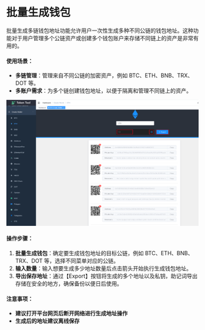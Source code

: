 # 批量生成钱包

批量生成多链钱包地址功能允许用户一次性生成多种不同公链的钱包地址。这种功能对于用户管理多个公链资产或创建多个钱包账户来存储不同链上的资产是非常有用的。



#### 使用场景：

- **多链管理**：管理来自不同公链的加密资产，例如 BTC、ETH、BNB、TRX、DOT 等。
- **多账户需求**：为多个链创建钱包地址，以便于隔离和管理不同链上的资产。

![image-20231118130235971](../.gitbook/assets/multi/image-20231118130235971.png)

#### 操作步骤：

1. **批量生成钱包**：确定要生成钱包地址的目标公链，例如 BTC、ETH、BNB、TRX、DOT 等，选择不同菜单对应的公链。
2. **输入数量**：输入想要生成多少地址数量后点击箭头开始执行生成钱包地址。
3. **导出保存地址**：通过【Export】按钮将生成的多个地址以及私钥，助记词导出存储在安全的地方，确保备份以便日后使用。

#### 注意事项：
- **建议打开平台网页后断开网络进行生成地址操作**
- **生成后的地址建议离线保存**

